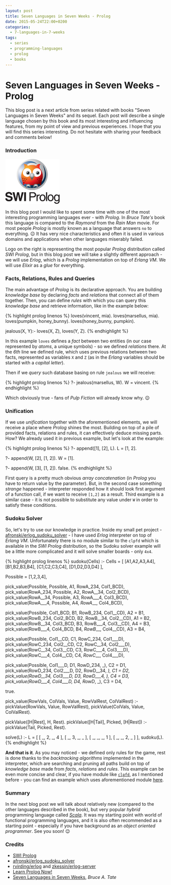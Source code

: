 ```yaml
---
layout: post
title: Seven Languages in Seven Weeks - Prolog
date: 2015-05-24T22:00+0200
categories:
  - 7-languages-in-7-weeks
tags:
  - series
  - programming-languages
  - prolog
  - books
---
```


# Seven Languages in Seven Weeks - Prolog

<quote class="disclaimer">This blog post is a next article from series related with books "Seven Languages in Seven Weeks" and its sequel. Each post will describe a single language chosen by this book and its most interesting and influencing features, from my point of view and previous experiences. I hope that you will find this series interesting. Do not hesitate with sharing your feedback and comments below!</quote>

### Introduction

<img class="right prolog-logo" alt="SWI Prolog Logo" src="/assets/SWIPrologLogo.png" />

In this blog post I would like to spent some time with one of the most interesting programming languages ever - with *Prolog*. In *Bruce Tate's* book this language is compared to the *Raymond* from the *Rain Man* movie. For most people *Prolog* is mostly known as a language that answers `no` to everything. :wink: It has very nice characteristics and often it is used in various domains and applications when other languages miserably failed.

Logo on the right is representing the most popular *Prolog* distribution called *SWI Prolog*, but in this blog post we will take a slightly different approach - we will use *Erlog*, which is a *Prolog* implementation on top of *Erlang VM*. We will use *Elixir* as a *glue* for everything.

### Facts, Relations, Rules and Queries

The main advantage of *Prolog* is its declarative approach. You are building *knowledge base* by declaring *facts* and *relations* that connect all of them together. Then, you can define *rules* with which you can query this *knowledge base* and retrieve information, like in the example below:

{% highlight prolog linenos %}
loves(vincent, mia). 
loves(marsellus, mia).
loves(pumpkin, honey_bunny).
loves(honey_bunny, pumpkin). 
    
jealous(X, Y):- loves(X, Z), loves(Y, Z).
{% endhighlight %}

In this example `loves` defines a *fact* between two entities (in our case represented by *atoms*, a unique symbols) - so we defined *relations* there. At the *6th* line we defined rule, which uses previous relations between two facts, represented as variables `X` and `Z` (as in the *Erlang* variables should be started with a *capital letter*).

Then if we *query* such database basing on rule `jealous` we will receive:

{% highlight prolog linenos %}
?-  jealous(marsellus, W).
W = vincent.
{% endhighlight %}

Which obviously true - fans of <i>*Pulp Fiction*</i> will already know why. :wink:

### Unification

If we use *unification* together with the aforementioned elements, we will receive a place where *Prolog* shines the most. Building on top of a pile of provided facts, relations and rules, it can effectively deduce missing parts. How? We already used it in previous example, but let's look at the example:

{% highlight prolog linenos %}
?- append([1], [2], L).
L = [1, 2].

?- append(W, [2], [1, 2]).
W = [1].

?- append(W, [3], [1, 2]).
false.
{% endhighlight %}

First query is a pretty much obvious *array concatenation* (in *Prolog* you have to return value by the parameter). But, in the second case something *strange* happened - interpreter responded how it should look first argument of a function call, if we want to receive `[1,2]` as a result. Third example is a similar case - it is not possible to substitute any value under `W` in order to satisfy these conditions.

### Sudoku Solver

So, let's try to use our knowledge in practice. Inside my small pet project - [afronski/erlog_sudoku_solver](https://github.com/afronski/erlog_sudoku_solver) - I have used *Erlog* interpreter on top of *Erlang VM*. Unfortunately there is no module similar to the `clpfd` which is available in the *SWI Prolog* distribution, so the Sudoku solver example will be a little more complicated and it will solve smaller boards - only `4x4`.

{% highlight prolog linenos %}
sudoku(Cells) :-
  Cells =
  [
      [A1,A2,A3,A4],
      [B1,B2,B3,B4],
      [C1,C2,C3,C4],
      [D1,D2,D3,D4]
  ],

  Possible = [1,2,3,4],

  pick_value(Possible, Possible, A1, RowA_234, Col1_BCD),
  pick_value(RowA_234, Possible, A2, RowA__34, Col2_BCD),
  pick_value(RowA__34, Possible, A3, RowA___4, Col3_BCD),
  pick_value(RowA___4, Possible, A4, _RowA___, Col4_BCD),

  pick_value(Possible, Col1_BCD, B1, RowB_234, Col1__CD), A2 \= B1,
  pick_value(RowB_234, Col2_BCD, B2, RowB__34, Col2__CD), A1 \= B2,
  pick_value(RowB__34, Col3_BCD, B3, RowB___4, Col3__CD), A4 \= B3,
  pick_value(RowB___4, Col4_BCD, B4, _RowB___, Col4__CD), A3 \= B4,

  pick_value(Possible, Col1__CD, C1, RowC_234, Col1___D),
  pick_value(RowC_234, Col2__CD, C2, RowC__34, Col2___D),
  pick_value(RowC__34, Col3__CD, C3, RowC___4, Col3___D),
  pick_value(RowC___4, Col4__CD, C4, _RowC___, Col4___D),

  pick_value(Possible, Col1___D, D1, RowD_234, _), C2 \= D1,
  pick_value(RowD_234, Col2___D, D2, RowD__34, _), C1 \= D2,
  pick_value(RowD__34, Col3___D, D3, RowD___4, _), C4 \= D3,
  pick_value(RowD___4, Col4___D, D4, _RowD___, _), C3 \= D4,

  true.

pick_value(RowVals, ColVals, Value, RowValRest, ColValRest) :-
   pickValue(RowVals, Value, RowValRest),
   pickValue(ColVals, Value, ColValRest).

pickValue([H|Rest], H, Rest).
pickValue([H|Tail], Picked, [H|Rest]) :- pickValue(Tail, Picked, Rest).

solve(L) :-
    L = [ [  _, 2, _, 4  ], [  _, 3, _, _  ], [  _, _, _, 1  ], [  _, _, 2, _  ] ],
    sudoku(L).
{% endhighlight %}

**And that is it**. As you may noticed - we defined only rules for the game, rest is done thanks to the *backtracking algorithms* implemented in the interpreter, which are searching and pruning all paths build on top of *knowledge base* made from *facts*, *relations* and *rules*. This example can be even more concise and clear, if you have module like [`clpfd`](http://www.swi-prolog.org/man/clpfd.html), as I mentioned before - you can find an example which uses aforementioned module [here](https://github.com/afronski/playground-other/blob/master/prolog/sudoku-resolver/sudoku-resolver.pro).

### Summary

In the next blog post we will talk about relatively new (compared to the other languages described in the book), but very popular *hybrid* programming language called *[Scala](http://www.scala-lang.org)*. It was my starting point with world of functional programming languages, and it is also often recommended as a starting point - especially if you have background as an *object oriented programmer*. See you soon! :wink:

### Credits

- [SWI Prolog](http://www.swi-prolog.org/)
- [afronski/erlog_sudoku_solver](https://github.com/afronski/erlog_sudoku_solver)
- [rvirding/erlog](https://github.com/rvirding/erlog) and [zkessin/erlog-server](https://github.com/zkessin/erlog-server)
- [Learn Prolog Now!](http://www.learnprolognow.org)
- [Seven Languages in Seven Weeks](https://pragprog.com/book/btlang/seven-languages-in-seven-weeks), *Bruce A. Tate*

